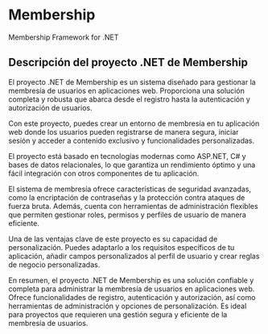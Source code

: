 # Membership
Membership Framework for .NET

## Descripción del proyecto .NET de Membership

El proyecto .NET de Membership es un sistema diseñado para gestionar la membresía de usuarios en aplicaciones web. Proporciona una solución completa y robusta que abarca desde el registro hasta la autenticación y autorización de usuarios.

Con este proyecto, puedes crear un entorno de membresía en tu aplicación web donde los usuarios pueden registrarse de manera segura, iniciar sesión y acceder a contenido exclusivo y funcionalidades personalizadas.

El proyecto está basado en tecnologías modernas como ASP.NET, C# y bases de datos relacionales, lo que garantiza un rendimiento óptimo y una fácil integración con otros componentes de tu aplicación.

El sistema de membresía ofrece características de seguridad avanzadas, como la encriptación de contraseñas y la protección contra ataques de fuerza bruta. Además, cuenta con herramientas de administración flexibles que permiten gestionar roles, permisos y perfiles de usuario de manera eficiente.

Una de las ventajas clave de este proyecto es su capacidad de personalización. Puedes adaptarlo a los requisitos específicos de tu aplicación, añadir campos personalizados al perfil de usuario y crear reglas de negocio personalizadas.

En resumen, el proyecto .NET de Membership es una solución confiable y completa para administrar la membresía de usuarios en aplicaciones web. Ofrece funcionalidades de registro, autenticación y autorización, así como herramientas de administración y opciones de personalización. Es ideal para proyectos que requieren una gestión segura y eficiente de la membresía de usuarios.
